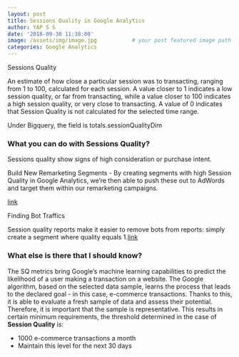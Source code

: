```yaml
---
layout: post
title: Sessions Quality in Google Analytics
author: YAP S S
date: '2018-09-30 11:38:00'
image: /assets/img/image.jpg           # your post featured image path  
categories: Google Analytics
---
```

Sessions Quality 



An estimate of how close a particular session was to transacting, ranging from 1 to 100, calculated for each session. A value closer to 1 indicates a low session quality, or far from transacting, while a value closer to 100 indicates a high session quality, or very close to transacting. A value of 0 indicates that Session Quality is not calculated for the selected time range. 

Under Bigquery, the field is totals.sessionQualityDim

### What you can do with Sessions Quality?

Sessions quality show signs of high consideration or purchase intent. 

Build New Remarketing Segments - By creating segments with high Session Quality in Google Analytics, we’re then able to push these out to AdWords and target them within our remarketing campaigns.

[link](https://www.conversionworks.co.uk/blog/2017/06/22/build-new-remarketing-segments-using-gas-session-quality-metric/)

Finding Bot Traffics 

Session quality reports make it easier to remove bots from reports: simply create a segment where quality equals 1.[link](http://stony.me/google-analytics-explained-session-quality-reporting/)



### What else is there that I should know?

The SQ metrics bring Google’s machine learning capabilities to predict the likelihood of a user making a transaction on a website.  The Google algorithm, based on the selected data sample, learns the process that leads to the declared goal - in this case, e-commerce transactions. Thanks to this, it is able to evaluate a fresh sample of data and assess their potential. Therefore, it is important that the sample is representative. This results in certain minimum requirements, the threshold determined in the case of **Session Quality** is:

- 1000 e-commerce transactions a month
- Maintain this level for the next 30 days
